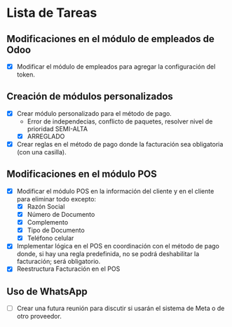 # Lista de Tareas

## Modificaciones en el módulo de empleados de Odoo
- [X] Modificar el módulo de empleados para agregar la configuración del token.

## Creación de módulos personalizados
- [X] Crear módulo personalizado para el método de pago.
  -  Error de independecias, conflicto de paquetes, resolver nivel de prioridad SEMI-ALTA 
  - [X] ARREGLADO 
- [X] Crear reglas en el método de pago donde la facturación sea obligatoria (con una casilla).

## Modificaciones en el módulo POS
- [X] Modificar el módulo POS en la información del cliente y en el cliente para eliminar todo excepto:
  - [X] Razón Social
  - [X] Número de Documento
  - [X] Complemento
  - [X] Tipo de Documento
  - [X] Teléfono celular
- [X] Implementar lógica en el POS en coordinación con el método de pago donde, si hay una regla predefinida, no se podrá deshabilitar la facturación; será obligatorio.
- [X] Reestructura Facturación en el POS

## Uso de WhatsApp
- [ ] Crear una futura reunión para discutir si usarán el sistema de Meta o de otro proveedor.
